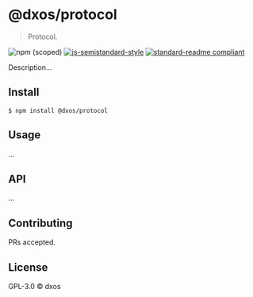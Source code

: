 # @dxos/protocol
> Protocol.

![npm (scoped)](https://img.shields.io/npm/v/@dxos/protocol)
[![js-semistandard-style](https://img.shields.io/badge/code%20style-semistandard-brightgreen.svg?style=flat-square)](https://github.com/standard/semistandard)
[![standard-readme compliant](https://img.shields.io/badge/readme%20style-standard-brightgreen.svg?style=flat-square)](https://github.com/RichardLitt/standard-readme)

Description...

## Install

```
$ npm install @dxos/protocol
```

## Usage

...

## API

...

## Contributing

PRs accepted.

## License

GPL-3.0 © dxos
